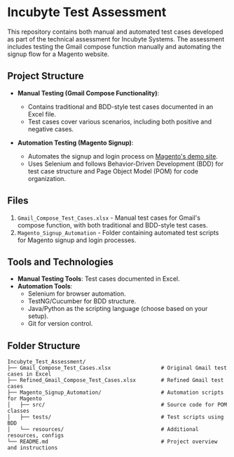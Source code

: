 # Incubyte Test Assessment

This repository contains both manual and automated test cases developed as part of the technical assessment for Incubyte Systems. The assessment includes testing the Gmail compose function manually and automating the signup flow for a Magento website.

## Project Structure

- **Manual Testing (Gmail Compose Functionality)**:
    - Contains traditional and BDD-style test cases documented in an Excel file.
    - Test cases cover various scenarios, including both positive and negative cases.

- **Automation Testing (Magento Signup)**:
    - Automates the signup and login process on [Magento's demo site](https://magento.softwaretestingboard.com/).
    - Uses Selenium and follows Behavior-Driven Development (BDD) for test case structure and Page Object Model (POM) for code organization.

## Files

1. `Gmail_Compose_Test_Cases.xlsx` - Manual test cases for Gmail's compose function, with both traditional and BDD-style test cases.
2. `Magento_Signup_Automation` - Folder containing automated test scripts for Magento signup and login processes.

## Tools and Technologies

- **Manual Testing Tools**: Test cases documented in Excel.
- **Automation Tools**: 
    - Selenium for browser automation.
    - TestNG/Cucumber for BDD structure.
    - Java/Python as the scripting language (choose based on your setup).
    - Git for version control.


## Folder Structure

```plaintext
Incubyte_Test_Assessment/
├── Gmail_Compose_Test_Cases.xlsx                # Original Gmail test cases in Excel
├── Refined_Gmail_Compose_Test_Cases.xlsx        # Refined Gmail test cases
├── Magento_Signup_Automation/                   # Automation scripts for Magento
│   ├── src/                                     # Source code for POM classes
│   ├── tests/                                   # Test scripts using BDD
│   └── resources/                               # Additional resources, configs
└── README.md                                    # Project overview and instructions

